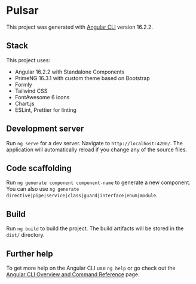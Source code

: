 # Pulsar

This project was generated with [Angular CLI](https://github.com/angular/angular-cli) version 16.2.2.

## Stack

This project uses:
- Angular 16.2.2 with Standalone Components
- PrimeNG 16.3.1 with custom theme based on Bootstrap
- Formly
- Tailwind CSS
- FontAwesome 6 icons
- Chart.js
- ESLint, Prettier for linting

## Development server

Run `ng serve` for a dev server. Navigate to `http://localhost:4200/`. The application will automatically reload if you change any of the source files.

## Code scaffolding

Run `ng generate component component-name` to generate a new component. You can also use `ng generate directive|pipe|service|class|guard|interface|enum|module`.

## Build

Run `ng build` to build the project. The build artifacts will be stored in the `dist/` directory.

## Further help

To get more help on the Angular CLI use `ng help` or go check out the [Angular CLI Overview and Command Reference](https://angular.io/cli) page.
